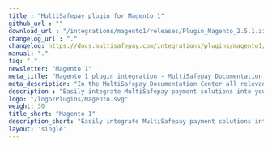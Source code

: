 ```yaml
---
title : "MultiSafepay plugin for Magento 1"
github_url : ""
download_url : "/integrations/magento1/releases/Plugin_Magento_2.5.1.zip"
changelog_url : "."
changelog: https://docs.multisafepay.com/integrations/plugins/magento1/changelog/
manual: "."
faq: "."
newsletter: "Magento 1"
meta_title: "Magento 1 plugin integration - MultiSafepay Documentation Center"
meta_description: "In the MultiSafepay Documentation Center all relevant information regarding our Plugins and API. As well as Support pages for Payment Method, Tools and General Questions. You can also find the contact details of our Support Team and Integration Team."
description : "Easily integrate MultiSafepay payment solutions into your Magento 1 webshop with the free and completely new MultiSafepay Magento 1 plugin. Our Magento 1 plugin is professionally supported by a certified Magento 1 Solution Specialist and receives regular updates to support the latest features provided by Magento and MultiSafepay."
logo: "/logo/Plugins/Magento.svg"
weight: 30
title_short: "Magento 1"
description_short: "Easily integrate MultiSafepay payment solutions into your Magento 1 webshop with the free and completely new MultiSafepay Magento 1 plugin."
layout: 'single'
---
```

